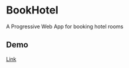 # BookHotel
A Progressive Web App for booking hotel rooms

## Demo
[Link](https://sheltered-mountain-57175.herokuapp.com/)
